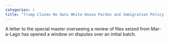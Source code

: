 ```yaml
---
categories: i
title: "Trump Claims He Owns White House Pardon and Immigration Policy Records"
---
```

A letter to the special master overseeing a review of files seized from Mar-a-Lago has opened a window on disputes over an initial batch.